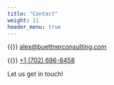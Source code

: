 ```yaml
---
title: "Contact"
weight: 11
header_menu: true
---
```


{{<icon class="fa fa-envelope">}}&nbsp;[alex@buettnerconsulting.com](mailto:alex@buettnerconsulting.com)

{{<icon class="fa fa-phone">}}&nbsp;[+1 (702) 696-8458](tel:+17026968458)

Let us get in touch!
